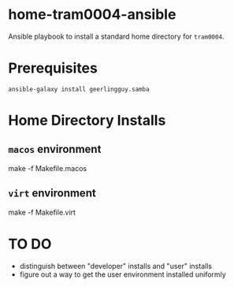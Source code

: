 home-tram0004-ansible
=====================

Ansible playbook to install a standard home directory for `tram0004`.


# Prerequisites

```
ansible-galaxy install geerlingguy.samba
```


# Home Directory Installs


## `macos` environment

make -f Makefile.macos


## `virt` environment

make -f Makefile.virt





# TO DO

* distinguish between "developer" installs and "user" installs
* figure out a way to get the user environment installed uniformly


